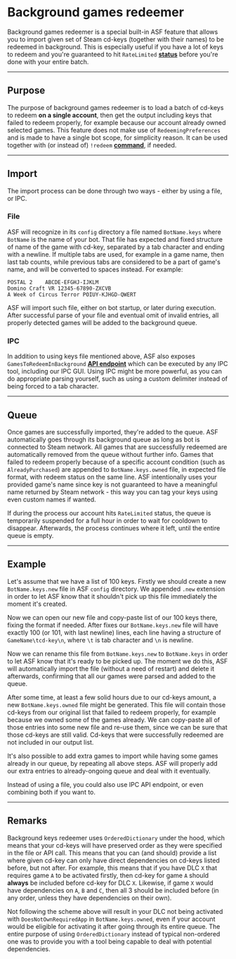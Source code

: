 # Background games redeemer

Background games redeemer is a special built-in ASF feature that allows you to import given set of Steam cd-keys (together with their names) to be redeemed in background. This is especially useful if you have a lot of keys to redeem and you're guaranteed to hit `RateLimited` **[status](https://github.com/JustArchi/ArchiSteamFarm/wiki/FAQ#what-is-the-meaning-of-status-when-redeeming-a-key)** before you're done with your entire batch.

---

## Purpose

The purpose of background games redeemer is to load a batch of cd-keys to redeem **on a single account**, then get the output including keys that failed to redeem properly, for example because our account already owned selected games. This feature does not make use of `RedeemingPreferences` and is made to have a single bot scope, for simplicity reason. It can be used together with (or instead of) `!redeem` **[command](https://github.com/JustArchi/ArchiSteamFarm/wiki/Commands)**, if needed.

---

## Import

The import process can be done through two ways - either by using a file, or IPC.

### File

ASF will recognize in its `config` directory a file named `BotName.keys` where `BotName` is the name of your bot. That file has expected and fixed structure of name of the game with cd-key, separated by a tab character and ending with a newline. If multiple tabs are used, for example in a game name, then last tab counts, while previous tabs are considered to be a part of game's name, and will be converted to spaces instead. For example:

```
POSTAL 2	ABCDE-EFGHJ-IJKLM
Domino Craft VR	12345-67890-ZXCVB
A Week of Circus Terror	POIUY-KJHGD-QWERT
```

ASF will import such file, either on bot startup, or later during execution. After successful parse of your file and eventual omit of invalid entries, all properly detected games will be added to the background queue.

### IPC

In addition to using keys file mentioned above, ASF also exposes `GamesToRedeemInBackground` **[API endpoint](https://github.com/JustArchi/ArchiSteamFarm/wiki/IPC#post-apigamestoredeeminbackgroundbotname)** which can be executed by any IPC tool, including our IPC GUI. Using IPC might be more powerful, as you can do appropriate parsing yourself, such as using a custom delimiter instead of being forced to a tab character.

---

## Queue

Once games are successfully imported, they're added to the queue. ASF automatically goes through its background queue as long as bot is connected to Steam network. All games that are successfully redeemed are automatically removed from the queue without further info. Games that failed to redeem properly because of a specific account condition (such as `AlreadyPurchased`) are appended to `BotName.keys.owned` file, in expected file format, with redeem status on the same line. ASF intentionally uses your provided game's name since key is not guaranteed to have a meaningful name returned by Steam network - this way you can tag your keys using even custom names if wanted.

If during the process our account hits `RateLimited` status, the queue is temporarily suspended for a full hour in order to wait for cooldown to disappear. Afterwards, the process continues where it left, until the entire queue is empty.

---

## Example

Let's assume that we have a list of 100 keys. Firstly we should create a new `BotName.keys.new` file in ASF `config` directory. We appended `.new` extension in order to let ASF know that it shouldn't pick up this file immediately the moment it's created.

Now we can open our new file and copy-paste list of our 100 keys there, fixing the format if needed. After fixes our `BotName.keys.new` file will have exactly 100 (or 101, with last newline) lines, each line having a structure of `GameName\tcd-key\n`, where `\t` is tab character and `\n` is newline.

Now we can rename this file from `BotName.keys.new` to `BotName.keys` in order to let ASF know that it's ready to be picked up. The moment we do this, ASF will automatically import the file (without a need of restart) and delete it afterwards, confirming that all our games were parsed and added to the queue.

After some time, at least a few solid hours due to our cd-keys amount, a new `BotName.keys.owned` file might be generated. This file will contain those cd-keys from our original list that failed to redeem properly, for example because we owned some of the games already. We can copy-paste all of those entries into some new file and re-use them, since we can be sure that those cd-keys are still valid. Cd-keys that were successfully redeemed are not included in our output list.

It's also possible to add extra games to import while having some games already in our queue, by repeating all above steps. ASF will properly add our extra entries to already-ongoing queue and deal with it eventually.

Instead of using a file, you could also use IPC API endpoint, or even combining both if you want to.

---

## Remarks

Background keys redeemer uses `OrderedDictionary` under the hood, which means that your cd-keys will have preserved order as they were specified in the file or API call. This means that you can (and should) provide a list where given cd-key can only have direct dependencies on cd-keys listed before, but not after. For example, this means that if you have DLC `X` that requires game `A` to be activated firstly, then cd-key for game `A` should **always** be included before cd-key for DLC `X`. Likewise, if game `X` would have dependencies on `A`, `B` and `C`, then all 3 should be included before (in any order, unless they have dependencies on their own).

Not following the scheme above will result in your DLC not being activated with `DoesNotOwnRequiredApp` in `BotName.keys.owned`, even if your account would be eligible for activating it after going through its entire queue. The entire purpose of using `OrderedDictionary` instead of typical non-ordered one was to provide you with a tool being capable to deal with potential dependencies.